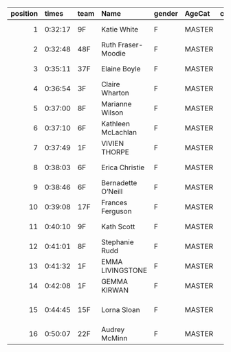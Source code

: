 |   position | times   | team   | Name               | gender   | AgeCat   |   clubnumber | Club name                  | Website                                    |   finishPosition |
|-----------:|:--------|:-------|:-------------------|:---------|:---------|-------------:|:---------------------------|:-------------------------------------------|-----------------:|
|          1 | 0:32:17 | 9F     | Katie White        | F        | MASTER   |            9 | Garscube Harriers          | https://www.garscubeharriers.org.uk/       |               50 |
|          2 | 0:32:48 | 48F    | Ruth Fraser-Moodie | F        | MASTER   |           48 | Springburn Harriers        | https://www.springburnharriers.co.uk/      |               58 |
|          3 | 0:35:11 | 37F    | Elaine Boyle       | F        | MASTER   |           37 | Law & District AAC         | http://www.lawaac.co.uk/                   |               75 |
|          4 | 0:36:54 | 3F     | Claire Wharton     | F        | MASTER   |            3 | Bellahouston RR            | https://www.bellahoustonroadrunners.co.uk/ |               94 |
|          5 | 0:37:00 | 8F     | Marianne Wilson    | F        | MASTER   |            8 | Bellahouston Harriers      | http://www.bellahoustonharriers.co.uk/     |               96 |
|          6 | 0:37:10 | 6F     | Kathleen McLachlan | F        | MASTER   |            6 | Cambuslang Harriers        | https://cambuslangharriers.org/            |               99 |
|          7 | 0:37:49 | 1F     | VIVIEN THORPE      | F        | MASTER   |            1 | East Kilbride AC           | http://www.ekac.org.uk/                    |              106 |
|          8 | 0:38:03 | 6F     | Erica Christie     | F        | MASTER   |            6 | Cambuslang Harriers        | https://cambuslangharriers.org/            |              109 |
|          9 | 0:38:46 | 6F     | Bernadette O’Neill | F        | MASTER   |            6 | Cambuslang Harriers        | https://cambuslangharriers.org/            |              118 |
|         10 | 0:39:08 | 17F    | Frances Ferguson   | F        | MASTER   |           17 | Calderglen Harriers        | http://www.calderglenharriers.org.uk/      |              120 |
|         11 | 0:40:10 | 9F     | Kath Scott         | F        | MASTER   |            9 | Garscube Harriers          | https://www.garscubeharriers.org.uk/       |              132 |
|         12 | 0:41:01 | 8F     | Stephanie Rudd     | F        | MASTER   |            8 | Bellahouston Harriers      | http://www.bellahoustonharriers.co.uk/     |              136 |
|         13 | 0:41:32 | 1F     | EMMA LIVINGSTONE   | F        | MASTER   |            1 | East Kilbride AC           | http://www.ekac.org.uk/                    |              140 |
|         14 | 0:42:08 | 1F     | GEMMA KIRWAN       | F        | MASTER   |            1 | East Kilbride AC           | http://www.ekac.org.uk/                    |              142 |
|         15 | 0:44:45 | 15F    | Lorna Sloan        | F        | MASTER   |           15 | Ayrodynamic Triathlon Club | http://www.ayrodynamic.org.uk/             |              149 |
|         16 | 0:50:07 | 22F    | Audrey McMinn      | F        | MASTER   |           22 | Dumfries Harriers          | https://dumfriesharriers.co.uk/            |              153 |